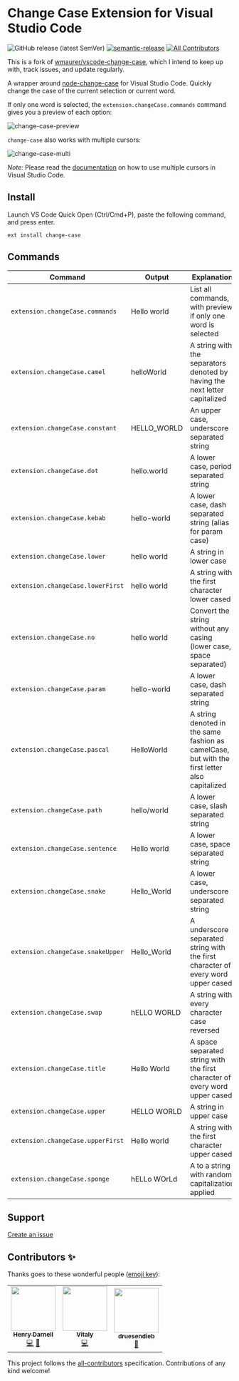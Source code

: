 # Change Case Extension for Visual Studio Code
![GitHub release (latest SemVer)](https://img.shields.io/github/v/release/hjdarnel/vscode-change-case?style=flat-square)  [![semantic-release](https://img.shields.io/badge/%20%20%F0%9F%93%A6%F0%9F%9A%80-semantic--release-e10079.svg)](https://github.com/semantic-release/semantic-release)<!-- ALL-CONTRIBUTORS-BADGE:START - Do not remove or modify this section -->
[![All Contributors](https://img.shields.io/badge/all_contributors-3-orange.svg?style=flat-square)](#contributors-)
<!-- ALL-CONTRIBUTORS-BADGE:END -->

This is a fork of [wmaurer/vscode-change-case](https://github.com/hjdarnel/vscode-change-case), which I intend to keep up with, track issues, and update regularly.

A wrapper around [node-change-case](https://github.com/blakeembrey/node-change-case) for Visual Studio Code.
Quickly change the case of the current selection or current word.

If only one word is selected, the `extension.changeCase.commands` command gives you a preview of each option:

![change-case-preview](https://cloud.githubusercontent.com/assets/2899448/10712456/3c5e29b6-7a9c-11e5-9ce4-7eb944889696.gif)

`change-case` also works with multiple cursors:

![change-case-multi](https://cloud.githubusercontent.com/assets/2899448/10712454/1a9019e8-7a9c-11e5-8f06-91fd2d7e21bf.gif)

*Note:* Please read the [documentation](https://code.visualstudio.com/Docs/editor/editingevolved) on how to use multiple cursors in Visual Studio Code.

## Install

Launch VS Code Quick Open (Ctrl/Cmd+P), paste the following command, and press enter.
```
ext install change-case
```

## Commands

| Command                           | Output      | Explanation                                                                                   |
|-----------------------------------|-------------|-----------------------------------------------------------------------------------------------|
| `extension.changeCase.commands`   | Hello world | List all commands, with preview if only one word is selected                                  |
| `extension.changeCase.camel`      | helloWorld  | A string with the separators denoted by having the next letter capitalized                    |
| `extension.changeCase.constant`   | HELLO_WORLD | An upper case, underscore separated string                                                    |
| `extension.changeCase.dot`        | hello.world | A lower case, period separated string                                                         |
| `extension.changeCase.kebab`      | hello-world | A lower case, dash separated string (alias for param case)                                    |
| `extension.changeCase.lower`      | hello world | A string in lower case                                                                        |
| `extension.changeCase.lowerFirst` | hello world | A string with the first character lower cased                                                 |
| `extension.changeCase.no`         | hello world | Convert the string without any casing (lower case, space separated)                           |
| `extension.changeCase.param`      | hello-world | A lower case, dash separated string                                                           |
| `extension.changeCase.pascal`     | HelloWorld  | A string denoted in the same fashion as camelCase, but with the first letter also capitalized |
| `extension.changeCase.path`       | hello/world | A lower case, slash separated string                                                          |
| `extension.changeCase.sentence`   | Hello world | A lower case, space separated string                                                          |
| `extension.changeCase.snake`      | Hello_World | A lower case, underscore separated string                                                     |
| `extension.changeCase.snakeUpper` | Hello_World | A underscore separated string with the first character of every word upper cased              |
| `extension.changeCase.swap`       | hELLO WORLD | A string with every character case reversed                                                   |
| `extension.changeCase.title`      | Hello World | A space separated string with the first character of every word upper cased                   |
| `extension.changeCase.upper`      | HELLO WORLD | A string in upper case                                                                        |
| `extension.changeCase.upperFirst` | Hello world | A string with the first character upper cased                                                 |
| `extension.changeCase.sponge`     | hELLo WOrLd | A to a string with random capitalization applied                                              |



## Support

[Create an issue](https://github.com/hjdarnel/vscode-change-case/issues)

## Contributors ✨

Thanks goes to these wonderful people ([emoji key](https://allcontributors.org/docs/en/emoji-key)):

<!-- ALL-CONTRIBUTORS-LIST:START - Do not remove or modify this section -->
<!-- prettier-ignore-start -->
<!-- markdownlint-disable -->
<table>
  <tr>
    <td align="center"><a href="http://darnell.io"><img src="https://avatars1.githubusercontent.com/u/7868899?v=4?s=100" width="100px;" alt=""/><br /><sub><b>Henry Darnell</b></sub></a><br /><a href="https://github.com/hjdarnel/vscode-change-case/commits?author=hjdarnel" title="Code">💻</a> <a href="https://github.com/hjdarnel/vscode-change-case/commits?author=hjdarnel" title="Documentation">📖</a></td>
    <td align="center"><a href="http://zardoy.com"><img src="https://avatars.githubusercontent.com/u/46503702?v=4?s=100" width="100px;" alt=""/><br /><sub><b>Vitaly</b></sub></a><br /><a href="https://github.com/hjdarnel/vscode-change-case/commits?author=zardoy" title="Code">💻</a></td>
    <td align="center"><a href="https://github.com/druesendieb"><img src="https://avatars.githubusercontent.com/u/2674011?v=4?s=100" width="100px;" alt=""/><br /><sub><b>druesendieb</b></sub></a><br /><a href="#ideas-druesendieb" title="Ideas, Planning, & Feedback">🤔</a></td>
  </tr>
</table>

<!-- markdownlint-restore -->
<!-- prettier-ignore-end -->

<!-- ALL-CONTRIBUTORS-LIST:END -->

This project follows the [all-contributors](https://github.com/all-contributors/all-contributors) specification. Contributions of any kind welcome! 